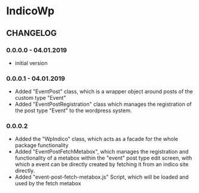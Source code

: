 # IndicoWp


## CHANGELOG

### 0.0.0.0 - 04.01.2019

- initial version

### 0.0.0.1 - 04.01.2019

- Added "EventPost" class, which is a wrapper object around posts of the custom type "Event"
- Added "EventPostRegistration" class which manages the registration of the post type "Event" 
to the wordpress system.

### 0.0.0.2 

- Added the "WpIndico" class, which acts as a facade for the whole package functionality
- Added "EventPostFetchMetabox", which manages the registration and functionality of a metabox
within the "event" post type edit screen, with which a event can be directly created by fetching 
it from an indico site directly.
- Added "event-post-fetch-metabox.js" Script, which will be loaded and used by the fetch metabox